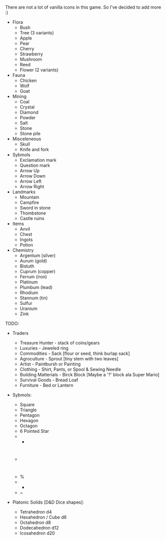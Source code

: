 There are not a lot of vanilla icons in this game. So I've decided to add more :)

 * Flora
     * Bush
     * Tree (3 variants)
     * Apple
     * Pear
     * Cherry
     * Strawberry
     * Mushroom
     * Reed
     * Flower (2 variants)
 * Fauna
     * Chicken
     * Wolf
     * Goat
 * Mining
     * Coal
     * Crystal
     * Diamond
     * Powder
     * Salt
     * Stone
     * Stone pile
 * Misceleneous
     * Skull 
     * Knife and fork
 * Sybmols
     * Exclamation mark
     * Question mark
     * Arrow Up
     * Arrow Down
     * Arrow Left
     * Arrow Right
 * Landmarks
     * Mountain
     * Campfire
     * Sword in stone
     * Thombstone
     * Castle ruins
 * Items
     * Anvil
     * Chest
     * Ingots
     * Potion
 * Chemistry
     * Argentum (silver)
     * Aurum (gold)
     * Bistuth
     * Cuprum (copper)
     * Ferrum (iron)
     * Platinum
     * Plumbum (lead)
     * Rhodium
     * Stannum (tin)
     * Sulfur
     * Uranium
     * Zink

TODO:
 * Traders
     * Treasure Hunter - stack of coins/gears
     * Luxuries - Jeweled ring
     * Commodities - Sack [flour or seed, think burlap sack]
     * Agroculture - Sprout [tiny stem with two leaves]
     * Artist - Paintbursh or Painting
     * Clothing - Shirt, Pants, or Spool & Sewing Needle
     * Building Matterials - Birck Block [Maybe a '?' block ala Super Mario]
     * Survival Goods - Bread Loaf
     * Furniture - Bed or Lantern

 * Sybmols:
     * Square
     * Triangle
     * Pentagon
     * Hexagon
     * Octagon
     * 6 Pointed Star
     * *
     * #
     * %
     * +
     * ~
 * Platonic Solids [D&D Dice shapes]:
     * Tetrahedron d4
     * Hexahedron / Cube d6
     * Octahedron d8
     * Dodecahedron d12
     * Icosahedron d20